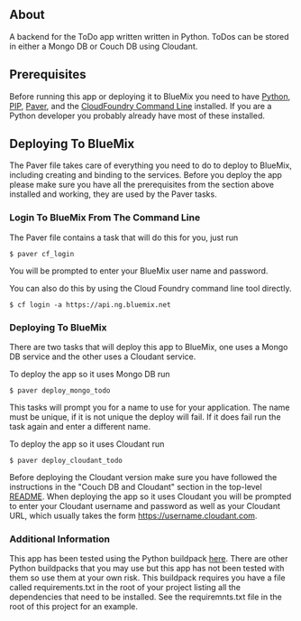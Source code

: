 ## About
A backend for the ToDo app written written in Python.  ToDos can be stored in 
either a Mongo DB or Couch DB using Cloudant.

## Prerequisites
Before running this app or deploying it to BlueMix you need to have [
Python](https://www.python.org/), [PIP](http://www.pip-installer.org/), [Paver](http://paver.github.io/paver/), 
and the [CloudFoundry Command Line](http://www.ng.bluemix.net/docs/BuildingWeb.jsp#install-cf) 
installed.  If you are a Python developer you probably already have most of these installed.

## Deploying To BlueMix

The Paver file takes care of everything you need to do to deploy to BlueMix, including 
creating and binding to the services.  Before you deploy the app please make sure you 
have all the prerequisites from the section above installed and working, they are used by 
the Paver tasks.

### Login To BlueMix From The Command Line

The Paver file contains a task that will do this for you, just run

    $ paver cf_login

You will be prompted to enter your BlueMix user name and password.

You can also do this by using the Cloud Foundry command line tool directly.

    $ cf login -a https://api.ng.bluemix.net

### Deploying To BlueMix

There are two tasks that will deploy this app to BlueMix, one uses a Mongo DB service 
and the other uses a Cloudant service.

To deploy the app so it uses Mongo DB run

    $ paver deploy_mongo_todo

This tasks will prompt you for a name to use for your application.  The name must be unique, if it is
not unique the deploy will fail.  If it does fail run the task again and enter a different name.

To deploy the app so it uses Cloudant run

    $ paver deploy_cloudant_todo

Before deploying the Cloudant version make sure you have followed the instructions in the "Couch DB
and Cloudant" section in the top-level [README](../README.md).  When deploying the app so it uses 
Cloudant you will be prompted to enter your Cloudant username  and password as well as your Cloudant URL, 
which usually takes the form https://username.cloudant.com.

### Additional Information

This app has been tested using the Python buildpack [here](https://github.com/joshuamckenty/heroku-buildpack-python).
There are other Python buildpacks that you may use but this app has not been tested with them
so use them at your own risk.  This buildpack requires you have a file called requirements.txt in
the root of your project listing all the dependencies that need to be installed.  See the requiremnts.txt
file in the root of this project for an example.